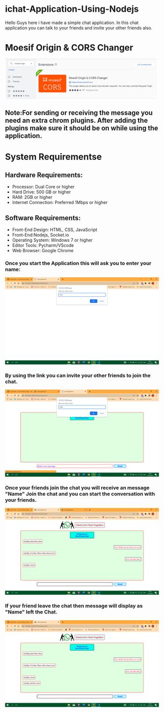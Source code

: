 # ichat-Application-Using-Nodejs
Hello Guys here i have made a simple chat application. In this chat application you can talk to your friends  and invite your other friends also.

# Moesif Origin & CORS Changer

![heloo](Images/Moesif.PNG)
## Note:For sending or receiving the message you need an extra chrom plugins. After adding the plugins make sure it should be on while using the application.

# System Requirementse
## Hardware Requirements:
- Processor: Dual Core or higher
- Hard Drive: 500 GB or higher
- RAM: 2GB or higher
- Internet Connection: Preferred 1Mbps or higher

## Software Requirements: 
- Front-End Design: HTML, CSS, JavaScript
- Front-End:Nodejs, Socket.io
- Operating System: Windows 7 or higher
- Editor Tools: Pycharm/VScode 
- Web Browser: Google Chrome 

### Once you start the Application this will ask you to enter your name:
![hello](Images/SS1.png)

### By using the link you can invite your other friends to join the chat.
![hello](Images/SS2.png)

### Once your friends join the chat you will receive an message "Name" Join the chat and you can start the conversation with your friends.
![hello](Images/SS3.png)

### If your friend leave the chat then message will display as "Name" left the Chat.
![hello](Images/SS4.png)
